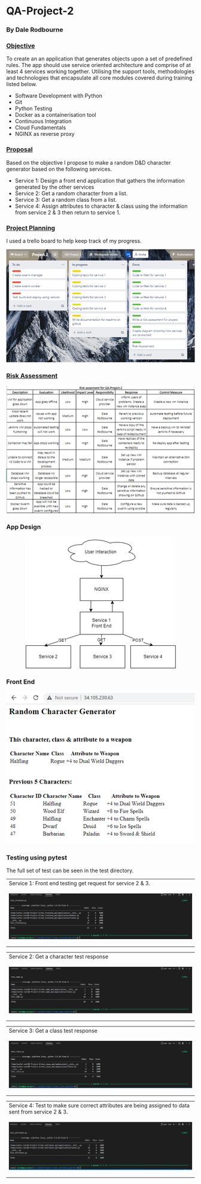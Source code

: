 # QA-Project-2
<h3>By Dale Rodbourne</h3>

<h3><u>Objective</u></h3>

To create an an application that generates objects upon a set of predefined rules. The app should use service oriented architecture and comprise of at least 4 services working together. Utilising the support tools, methodologies and technologies that encapsulate all core modules covered during training listed below.

* Software Development with Python
* Git
* Python Testing
* Docker as a containerisation tool
* Continuous Integration
* Cloud Fundamentals
* NGINX as reverse proxy

<h3><u>Proposal</u></h3>

Based on the objective I propose to make a random D&D character generator based on the following services.

* Service 1: Design a front end application that gathers the information generated by the other services
* Service 2: Get a random character from a list.
* Service 3: Get a random class from a list.
* Service 4: Assign attributes to character & class using the information from service 2 & 3 then return to service 1.  


<h3><u>Project Planning</u></h3>
I used a trello board to help keep track of my progress.

<p>

<img src="https://github.com/drodbourne/dalerep/blob/main/Trello2.png">
</p>

<h3><u>Risk Assessment</u></h3>
<p align="center">
<img src="https://github.com/drodbourne/dalerep/blob/main/QA2RA.png">
</p>

<h3>App Design</h3>

<p align="center">

<img src="https://github.com/drodbourne/dalerep/blob/main/Project2.drawio.png">
</p>
<h3>Front End</h3>
<p align="center">

<img src="https://github.com/drodbourne/dalerep/blob/main/Rcg2.png">
</p>




<h3>Testing using pytest</h3>

 The full set of test can be seen in the test directory.

<table>
    <tr>
    <td>Service 1: Front end testing get request for service 2 & 3. </td>
    </tr>
  <tr>
    <td><p>
<img src="https://github.com/drodbourne/dalerep/blob/main/FrontendTest.png">
</p></td>
 </tr>
</table>

<table>
    <tr>
    <td>Service 2: Get a character test response </td>
    </tr>
  <tr>
    <td><p>
<img src="https://github.com/drodbourne/dalerep/blob/main/NameTest.png">
</p></td>
 </tr>
</table>

<table>
    <tr>
    <td>Service 3: Get a class test response </td>
    </tr>
  <tr>
    <td><p>
<img src="https://github.com/drodbourne/dalerep/blob/main/ClassTest.png">
</p></td>
 </tr>
</table>

<table>
    <tr>
    <td>Service 4: Test to make sure correct attributes are being assigned to data sent from service 2 & 3.</td>
    </tr>
  <tr>
    <td><p>
<img src="https://github.com/drodbourne/dalerep/blob/main/AttributeTest.png">
</p></td>
 </tr>
</table>

